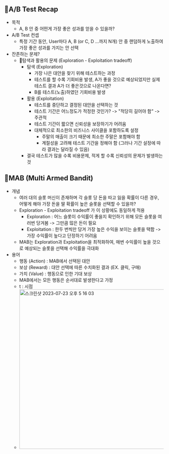 ## A/B Test Recap
  * 목적
    * A, B 안 중 어떤게 가장 좋은 성과를 얻을 수 있을까?
  * A/B Test 컨셉
    * 특정 기간 동안, User마다 A, B (or C, D ...까지 N개) 안 중 랜덤하게 노출하여 가장 좋은 성과를 가지는 안 선택
  * 잔존하는 문제?
    * 탐색과 활용의 문제 (Exploration - Exploitation tradeoff)
      * 탐색 (Exploration)
        * 가장 나은 대안을 찾기 위해 테스트하는 과정
        * 테스트를 할 수록 기회비용 발생, A가 좋을 것으로 예상되었지만 실제 테스트 결과 A가 더 좋은것으로 나온다면?
        * B를 테스트(노출)하였던 기회비용 발생
      * 활용 (Exploitation)
        * 테스트를 중단하고 결정된 대안을 선택하는 것
        * 테스트 기간은 어느정도가 적정한 것인가? -> "적당히 길어야 함" -> 주관적
        * 테스트 기간이 짧으면 신뢰성을 보장하기가 어려움
        * 대체적으로 최소한의 비즈니스 사이클을 포함하도록 설정
          * 주말의 매출이 크기 때문에 최소한 주말은 포함해야 함
          * 계절성을 고려해 테스트 기간을 정해야 함 (그러나 기간 설정에 따라 결과는 달라질 수 있음)
      * 결국 테스트가 많을 수록 비용문제, 적게 할 수록 신뢰성의 문제가 발생하는 것

## MAB (Multi Armed Bandit)
  * 개념
    * 여러 대의 슬롯 머신이 존재하며 각 슬롯 당 돈을 따고 잃을 확률이 다른 경우, 어떻게 해야 가장 돈을 딸 확률이 높은 슬롯을 선택할 수 있을까?
    * Exploration - Exploitation tradeoff 가 이 상황에도 동일하게 적용
      * Exploration : 어느 슬롯이 수익률이 좋을지 확인하기 위해 모든 슬롯을 여러번 당겨봄 -> 그만큼 많은 돈이 필요
      * Exploitation : 한두 번씩만 당겨 가장 높은 수익을 보이는 슬롯을 택함 -> 가장 수익률이 높다고 단정하기 어려움
    * MAB는 Exploration과 Exploitation을 최적화하여, 매번 수익률이 높을 것으로 예상되는 슬롯을 선택해 수익률을 극대화
  * 용어
    * 행동 (Action) : MAB에서 선택된 대안
    * 보상 (Reward) : 대안 선택에 따른 수치화된 결과 (EX. 클릭, 구매)
    * 가치 (Value) : 행동으로 인한 기대 보상
    * MAB에서는 모든 행동은 순서대로 발생한다고 가정
    * t : 시점
    * <img width="503" alt="스크린샷 2023-07-23 오후 5 16 03" src="https://github.com/sally-yeom/TIL/assets/61625764/7a97c564-8c3b-480b-8208-0caf3a983980">

   



